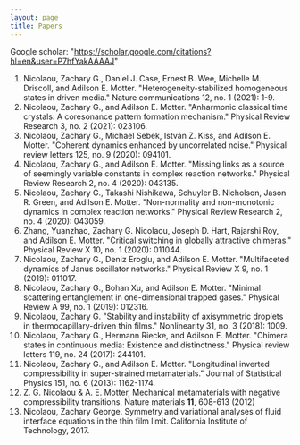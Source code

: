 ```yaml
---
layout: page
title: Papers
---
```


Google scholar: "https://scholar.google.com/citations?hl=en&user=P7hfYakAAAAJ"

1. Nicolaou, Zachary G., Daniel J. Case, Ernest B. Wee, Michelle M. Driscoll, and Adilson E. Motter. "Heterogeneity-stabilized homogeneous states in driven media." Nature communications 12, no. 1 (2021): 1-9.
2. Nicolaou, Zachary G., and Adilson E. Motter. "Anharmonic classical time crystals: A coresonance pattern formation mechanism." Physical Review Research 3, no. 2 (2021): 023106.
3. Nicolaou, Zachary G., Michael Sebek, István Z. Kiss, and Adilson E. Motter. "Coherent dynamics enhanced by uncorrelated noise." Physical review letters 125, no. 9 (2020): 094101.
4. Nicolaou, Zachary G., and Adilson E. Motter. "Missing links as a source of seemingly variable constants in complex reaction networks." Physical Review Research 2, no. 4 (2020): 043135.
5. Nicolaou, Zachary G., Takashi Nishikawa, Schuyler B. Nicholson, Jason R. Green, and Adilson E. Motter. "Non-normality and non-monotonic dynamics in complex reaction networks." Physical Review Research 2, no. 4 (2020): 043059.
6. Zhang, Yuanzhao, Zachary G. Nicolaou, Joseph D. Hart, Rajarshi Roy, and Adilson E. Motter. "Critical switching in globally attractive chimeras." Physical Review X 10, no. 1 (2020): 011044.
7. Nicolaou, Zachary G., Deniz Eroglu, and Adilson E. Motter. "Multifaceted dynamics of Janus oscillator networks." Physical Review X 9, no. 1 (2019): 011017.
8. Nicolaou, Zachary G., Bohan Xu, and Adilson E. Motter. "Minimal scattering entanglement in one-dimensional trapped gases." Physical Review A 99, no. 1 (2019): 012316.
9. Nicolaou, Zachary G. "Stability and instability of axisymmetric droplets in thermocapillary-driven thin films." Nonlinearity 31, no. 3 (2018): 1009.
10. Nicolaou, Zachary G., Hermann Riecke, and Adilson E. Motter. "Chimera states in continuous media: Existence and distinctness." Physical review letters 119, no. 24 (2017): 244101.
11. Nicolaou, Zachary G., and Adilson E. Motter. "Longitudinal inverted compressibility in super-strained metamaterials." Journal of Statistical Physics 151, no. 6 (2013): 1162-1174.
12. Z. G. Nicolaou & A. E. Motter, Mechanical metamaterials with negative compressibility transitions, Nature materials **11**, 608-613 (2012)
13. Nicolaou, Zachary George. Symmetry and variational analyses of fluid interface equations in the thin film limit. California Institute of Technology, 2017.
